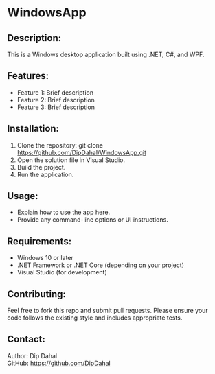 WindowsApp
==========

Description:
------------
This is a Windows desktop application built using .NET, C#, and WPF.

Features:
---------
- Feature 1: Brief description
- Feature 2: Brief description
- Feature 3: Brief description

Installation:
-------------
1. Clone the repository:
   git clone https://github.com/DipDahal/WindowsApp.git
2. Open the solution file in Visual Studio.
3. Build the project.
4. Run the application.

Usage:
------
- Explain how to use the app here.
- Provide any command-line options or UI instructions.

Requirements:
-------------
- Windows 10 or later
- .NET Framework or .NET Core (depending on your project)
- Visual Studio (for development)

Contributing:
-------------
Feel free to fork this repo and submit pull requests.
Please ensure your code follows the existing style and includes appropriate tests.

Contact:
--------
Author: Dip Dahal  
GitHub: https://github.com/DipDahal
